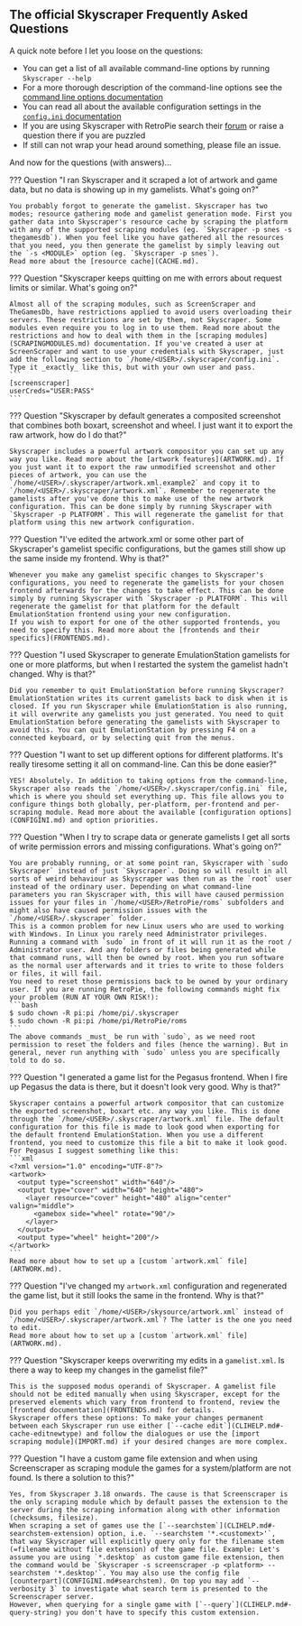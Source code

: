 ## The official Skyscraper Frequently Asked Questions

A quick note before I let you loose on the questions:

-   You can get a list of all available command-line options by running `Skyscraper --help`
-   For a more thorough description of the command-line options see the [command line options documentation](CLIHELP.md)
-   You can read all about the available configuration settings in the [`config.ini` documentation](CONFIGINI.md)
-   If you are using Skyscraper with RetroPie search their [forum](https://retropie.org.uk/forum/) or raise a question there if you are puzzled
-   If still can not wrap your head around something, please file an issue. 

And now for the questions (with answers)...

??? Question "I ran Skyscraper and it scraped a lot of artwork and game data, but no data is showing up in my gamelists. What's going on?"

    You probably forgot to generate the gamelist. Skyscraper has two modes; resource gathering mode and gamelist generation mode. First you gather data into Skyscraper's resource cache by scraping the platform with any of the supported scraping modules (eg. `Skyscraper -p snes -s thegamesdb`). When you feel like you have gathered all the resources that you need, you then generate the gamelist by simply leaving out the `-s <MODULE>` option (eg. `Skyscraper -p snes`).
    Read more about the [resource cache](CACHE.md).

??? Question "Skyscraper keeps quitting on me with errors about request limits or similar. What's going on?"

    Almost all of the scraping modules, such as ScreenScraper and TheGamesDb, have restrictions applied to avoid users overloading their servers. These restrictions are set by them, not Skyscraper. Some modules even require you to log in to use them. Read more about the restrictions and how to deal with them in the [scraping modules](SCRAPINGMODULES.md) documentation. If you've created a user at ScreenScraper and want to use your credentials with Skyscraper, just add the following section to `/home/<USER>/.skyscraper/config.ini`. Type it _exactly_ like this, but with your own user and pass.
    ```
    [screenscraper]
    userCreds="USER:PASS"
    ```

??? Question "Skyscraper by default generates a composited screenshot that combines both boxart, screenshot and wheel. I just want it to export the raw artwork, how do I do that?"

    Skyscraper includes a powerful artwork compositor you can set up any way you like. Read more about the [artwork features](ARTWORK.md). If you just want it to export the raw unmodified screenshot and other pieces of artwork, you can use the `/home/<USER>/.skyscraper/artwork.xml.example2` and copy it to `/home/<USER>/.skyscraper/artwork.xml`. Remember to regenerate the gamelists after you've done this to make use of the new artwork configuration. This can be done simply by running Skyscraper with `Skyscraper -p PLATFORM`. This will regenerate the gamelist for that platform using this new artwork configuration.

??? Question "I've edited the artwork.xml or some other part of Skyscraper's gamelist specific configurations, but the games still show up the same inside my frontend. Why is that?"

    Whenever you make any gamelist specific changes to Skyscraper's configurations, you need to regenerate the gamelists for your chosen frontend afterwards for the changes to take effect. This can be done simply by running Skyscraper with `Skyscraper -p PLATFORM`. This will regenerate the gamelist for that platform for the default EmulationStation frontend using your new configuration.
    If you wish to export for one of the other supported frontends, you need to specify this. Read more about the [frontends and their specifics](FRONTENDS.md).

??? Question "I used Skyscraper to generate EmulationStation gamelists for one or more platforms, but when I restarted the system the gamelist hadn't changed. Why is that?"

    Did you remember to quit EmulationStation before running Skyscraper? EmulationStation writes its current gamelists back to disk when it is closed. If you run Skyscraper while EmulationStation is also running, it will overwrite any gamelists you just generated. You need to quit EmulationStation before generating the gamelists with Skyscraper to avoid this. You can quit EmulationStation by pressing F4 on a connected keyboard, or by selecting quit from the menus.

??? Question "I want to set up different options for different platforms. It's really tiresome setting it all on command-line. Can this be done easier?"

    YES! Absolutely. In addition to taking options from the command-line, Skyscraper also reads the `/home/<USER>/.skyscraper/config.ini` file, which is where you should set everything up. This file allows you to configure things both globally, per-platform, per-frontend and per-scraping module. Read more about the available [configuration options](CONFIGINI.md) and option priorities.

??? Question "When I try to scrape data or generate gamelists I get all sorts of write permission errors and missing configurations. What's going on?"

    You are probably running, or at some point ran, Skyscraper with `sudo Skyscraper` instead of just `Skyscraper`. Doing so will result in all sorts of weird behaviour as Skyscraper was then run as the `root` user instead of the ordinary user. Depending on what command-line parameters you ran Skyscraper with, this will have caused permission issues for your files in `/home/<USER>/RetroPie/roms` subfolders and might also have caused permission issues with the `/home/<USER>/.skyscraper` folder.  
    This is a common problem for new Linux users who are used to working with Windows. In Linux you rarely need Administrator privileges. Running a command with `sudo` in front of it will run it as the root / Administrator user. And any folders or files being generated while that command runs, will then be owned by root. When you run software as the normal user afterwards and it tries to write to those folders or files, it will fail.  
    You need to reset those permissions back to be owned by your ordinary user. If you are running RetroPie, the following commands might fix your problem (RUN AT YOUR OWN RISK!):
    ```bash
    $ sudo chown -R pi:pi /home/pi/.skyscraper
    $ sudo chown -R pi:pi /home/pi/RetroPie/roms
    ```
    The above commands _must_ be run with `sudo`, as we need root permission to reset the folders and files (hence the warning). But in general, never run anything with `sudo` unless you are specifically told to do so.

??? Question "I generated a game list for the Pegasus frontend. When I fire up Pegasus the data is there, but it doesn't look very good. Why is that?"

    Skyscraper contains a powerful artwork compositor that can customize the exported screenshot, boxart etc. any way you like. This is done through the `/home/<USER>/.skyscraper/artwork.xml` file. The default configuration for this file is made to look good when exporting for the default frontend EmulationStation. When you use a different frontend, you need to customize this file a bit to make it look good. For Pegasus I suggest something like this:
    ```xml
    <?xml version="1.0" encoding="UTF-8"?>
    <artwork>
      <output type="screenshot" width="640"/>
      <output type="cover" width="640" height="480">
        <layer resource="cover" height="480" align="center" valign="middle">
          <gamebox side="wheel" rotate="90"/>
        </layer>
      </output>
      <output type="wheel" height="200"/>
    </artwork>
    ```
    Read more about how to set up a [custom `artwork.xml` file](ARTWORK.md).

??? Question "I've changed my `artwork.xml` configuration and regenerated the game list, but it still looks the same in the frontend. Why is that?"

    Did you perhaps edit `/home/<USER>/skysource/artwork.xml` instead of `/home/<USER>/.skyscraper/artwork.xml`? The latter is the one you need to edit.  
    Read more about how to set up a [custom `artwork.xml` file](ARTWORK.md).

??? Question "Skyscraper keeps overwriting my edits in a `gamelist.xml`. Is there a way to keep my changes in the gamelist file?"

    This is the supposed modus operandi of Skyscraper. A gamelist file should not be edited manually when using Skyscraper, except for the preserved elements which vary from frontend to frontend, review the [frontend documentation](FRONTENDS.md) for details.  
    Skyscraper offers these options: To make your changes permanent between each Skyscraper run use either [`--cache edit`](CLIHELP.md#-cache-editnewtype) and follow the dialogues or use the [import scraping module](IMPORT.md) if your desired changes are more complex.

??? Question "I have a custom game file extension and when using Screenscraper as scraping module the games for a system/platform are not found. Is there a solution to this?"

    Yes, from Skyscraper 3.18 onwards. The cause is that Screenscraper is the only scraping module which by default passes the extension to the server during the scraping information along with other information (checksums, filesize).  
    When scraping a set of games use the [`--searchstem`](CLIHELP.md#-searchstem-extension) option, i.e. `--searchstem '*.<customext>'`, that way Skyscraper will explicitly query only for the filename stem (=filename without file extension) of the game file. Example: Let's assume you are using `*.desktop` as custom game file extension, then the command would be `Skyscraper -s screenscraper -p <platform> --searchstem '*.desktop'`. You may also use the config file [counterpart](CONFIGINI.md#searchstem). On top you may add `--verbosity 3` to investigate what search term is presented to the Screenscraper server.  
    However, when querying for a single game with [`--query`](CLIHELP.md#-query-string) you don't have to specify this custom extension.
